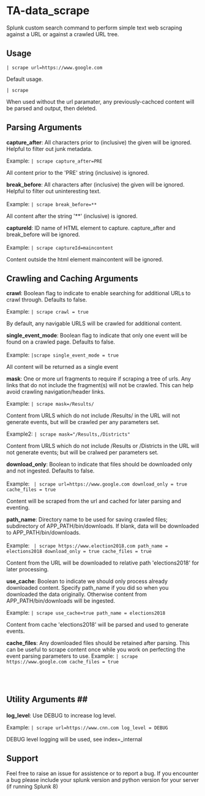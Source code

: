 # TA-data_scrape
Splunk custom search command to perform simple text web scraping against a URL or against a crawled URL tree.

## Usage ## 
``` | scrape url=https://www.google.com ```

  Default usage.

``` | scrape ```

  When used without the url paramater, any previously-cachced content will be parsed and output, then deleted.


## Parsing Arguments ##
<b>capture_after</b>: All characters prior to (inclusive) the given will be ignored.  Helpful to filter out junk metadata.

Example:
 ` | scrape capture_after=PRE `
  
  All content prior to the 'PRE' string (inclusive) is ignored.

<b>break_before</b>: All characters after (inclusive) the given will be ignored.  Helpful to filter out uninteresting text.
<br></br>Example: ` | scrape break_before=**  ` <p></p>
  All content after the string '**' (inclusive) is ignored.

<b>captureId</b>: ID name of HTML element to capture.  capture_after and break_before will be ignored.<br></br>
  Example: ` | scrape captureId=maincontent `
  <p></p>
  Content outside the html element maincontent will be ignored.


## Crawling and Caching Arguments ##

<b>crawl</b>: Boolean flag to indicate to enable searching for additional URLs to crawl through. Defaults to false.

Example: ` | scrape crawl = true ` <p></p>

  By default, any navigable URLS will be crawled for additional content.

<b>single_event_mode</b>: Boolean flag to indicate that only one event will be found on a crawled page. Defaults to false.
<br></br>Example: ` |scrape single_event_mode = true `<p></p>
  All content will be returned as a single event

<p><b>mask</b>:  One or more url fragments to require if scraping a tree of urls.
Any links that do not include the fragment(s) will not be crawled.  This can help avoid crawling
navigation/header links.

Example: ` | scrape mask=/Results/ `

  Content from URLS which do not include /Results/ in the URL will not generate events, but will be crawled per any parameters set.


Example2: ` | scrape mask="/Results,/Districts" ` </p>
 
  Content from URLS which do not include /Results or /Districts in the URL will not generate events; but will be cralwed per parameters set.
  
<b>download_only</b>: Boolean to indicate that files should be downloaded only and not ingested.  Defaults to false.
<br></br>Example: ` | scrape url=https://www.google.com download_only = true cache_files = true` <p></p>

  Content will be scraped from the url and cached for later parsing and eventing.

<b>path_name</b>:  Directory name to be used for saving crawled files; subdirectory of APP_PATH/bin/downloads.
If blank, data will be downloaded to APP_PATH/bin/downloads.<br></br>
Example: ` | scrape https://www.election2018.com path_name = elections2018 download_only = true cache_files = true` <p></p>

  Content from the URL will be downloaded to relative path 'elections2018' for later processing.

<b>use_cache</b>: Boolean to indicate we should only process already downloaded content.  Specify path_name if you
did so when you downloaded the data originally.  Otherwise content from APP_PATH/bin/downloads will be ingested.

Example: ` | scrape use_cache=true path_name = elections2018 ` <p></p>

  Content from cache 'elections2018' will be parsed and used to generate events.

<b>cache_files</b>:  Any downloaded files should be retained after parsing.  This can be useful to scrape content once while you work on perfecting the event parsing parameters to use.
Example: ` | scrape https://www.google.com cache_files = true ` <p></p></li><br></br>


## <b>Utility Arguments</b> ## </p>
<b>log_level</b>: Use DEBUG to increase log level.

Example: ` | scrape url=https://www.cnn.com log_level = DEBUG ` 

  DEBUG level logging will be used, see index=_internal 
  
## Support ##

Feel free to raise an issue for assistence or to report a bug.
If you encounter a bug please include your splunk version and python version for your server (if running Splunk 8)
</html>
